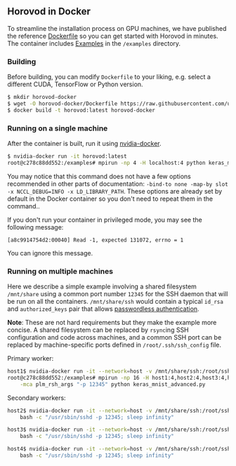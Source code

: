## Horovod in Docker

To streamline the installation process on GPU machines, we have published the reference [Dockerfile](../Dockerfile) so
you can get started with Horovod in minutes. The container includes [Examples](../examples) in the `/examples`
directory.

### Building

Before building, you can modify `Dockerfile` to your liking, e.g. select a different CUDA, TensorFlow or Python version.

```bash
$ mkdir horovod-docker
$ wget -O horovod-docker/Dockerfile https://raw.githubusercontent.com/uber/horovod/master/Dockerfile
$ docker build -t horovod:latest horovod-docker
```

### Running on a single machine

After the container is built, run it using [nvidia-docker](https://github.com/NVIDIA/nvidia-docker).

```bash
$ nvidia-docker run -it horovod:latest
root@c278c88dd552:/examples# mpirun -np 4 -H localhost:4 python keras_mnist_advances.py
```

You may notice that this command does not have a few options recommended in other parts of documentation: 
`-bind-to none -map-by slot -x NCCL_DEBUG=INFO -x LD_LIBRARY_PATH`.  These options are already set by default in the
Docker container so you don't need to repeat them in the command..

If you don't run your container in privileged mode, you may see the following message:

```
[a8c9914754d2:00040] Read -1, expected 131072, errno = 1
```

You can ignore this message.

### Running on multiple machines

Here we describe a simple example involving a shared filesystem `/mnt/share` using a common port number `12345` for the SSH
daemon that will be run on all the containers. `/mnt/share/ssh` would contain a typical `id_rsa` and `authorized_keys`
pair that allows [passwordless authentication](http://www.linuxproblem.org/art_9.html).

**Note**: These are not hard requirements but they make the example more concise. A shared filesystem can be replaced by
`rsync`ing SSH configuration and code across machines, and a common SSH port can be replaced by machine-specific ports
defined in `/root/.ssh/ssh_config` file.

Primary worker:

```bash
host1$ nvidia-docker run -it --network=host -v /mnt/share/ssh:/root/ssh horovod:latest
root@c278c88dd552:/examples# mpirun -np 16 -H host1:4,host2:4,host3:4,host4:4 \
    -mca plm_rsh_args "-p 12345" python keras_mnist_advanced.py
```

Secondary workers:

```bash
host2$ nvidia-docker run -it --network=host -v /mnt/share/ssh:/root/ssh horovod:latest \
    bash -c "/usr/sbin/sshd -p 12345; sleep infinity"
```

```bash
host3$ nvidia-docker run -it --network=host -v /mnt/share/ssh:/root/ssh horovod:latest \
    bash -c "/usr/sbin/sshd -p 12345; sleep infinity"
```

```bash
host4$ nvidia-docker run -it --network=host -v /mnt/share/ssh:/root/ssh horovod:latest \
    bash -c "/usr/sbin/sshd -p 12345; sleep infinity"
```
